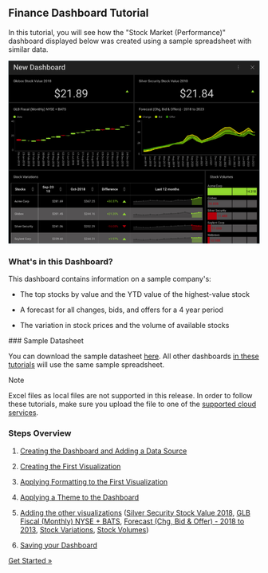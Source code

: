 ## Finance Dashboard Tutorial

In this tutorial, you will see how the "Stock Market (Performance)"
dashboard displayed below was created using a sample spreadsheet with
similar data.

![StockPerformanceDashboard\_All](images/StockPerformanceDashboard_All.png)

### What's in this Dashboard?

This dashboard contains information on a sample company's:

  - The top stocks by value and the YTD value of the highest-value stock

  - A forecast for all changes, bids, and offers for a 4 year period

  - The variation in stock prices and the volume of available stocks

<a name='sample-datasheet'>
### Sample Datasheet

You can download the sample datasheet
[here](http://download.infragistics.com/reportplus/help/samples/Reveal_Dashboard_Tutorials.xlsx).
All other dashboards [in these tutorials](dashboard-tutorials/index.md) will use
the same sample spreadsheet.

>[!NOTE]
>Excel files as local files are not supported in this release. In order to follow these tutorials, make sure you upload the file to one of the
[supported cloud services](~/en/datasources/data-sources.md).

### Steps Overview

1.  [Creating the Dashboard and Adding a Data Source](finance-starting-creation-process.md)

2.  [Creating the First Visualization](finance-selecting-data-visualization.md)

3.  [Applying Formatting to the First Visualization](finance-applying-formatting-visualization.md)

4.  [Applying a Theme to the Dashboard](finance-applying-theme.md)

5.  [Adding the other visualizations](finance-adding-other-visualizations.md) ([Silver Security Stock Value 2018](Finance-Adding-Other-Visualizations.html#sis-stock-value-2018), [GLB Fiscal (Monthly) NYSE + BATS](Finance-Adding-Other-Visualizations.html#glb-fiscal-monthly), [Forecast (Chg, Bid & Offer) - 2018 to 2013](Finance-Adding-Other-Visualizations.html#forecast-change-bid-offers), [Stock Variations](Finance-Adding-Other-Visualizations.html#stock-variations), [Stock Volumes](Finance-Adding-Other-Visualizations.html#stock-volumes))

6.  [Saving your Dashboard](finance-saving-dashboard.md)



[Get Started »](finance-starting-creation-process.md)

